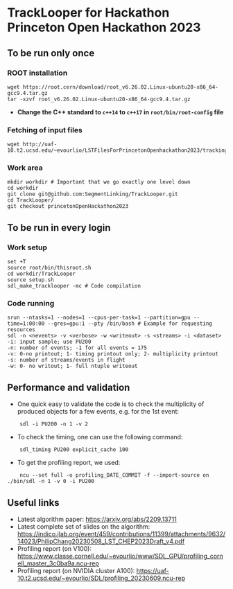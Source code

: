 # TrackLooper for Hackathon Princeton Open Hackathon 2023

## To be run only once

### ROOT installation
	wget https://root.cern/download/root_v6.26.02.Linux-ubuntu20-x86_64-gcc9.4.tar.gz
	tar -xzvf root_v6.26.02.Linux-ubuntu20-x86_64-gcc9.4.tar.gz

- **Change the C++ standard to `c++14` to `c++17` in `root/bin/root-config` file**

### Fetching of input files
	wget http://uaf-10.t2.ucsd.edu/~evourlio/LSTFilesForPrincetonOpenhackathon2023/trackingNtuple_ttbar_PU200.root

### Work area
	mkdir workdir # Important that we go exactly one level down
	cd workdir
	git clone git@github.com:SegmentLinking/TrackLooper.git
	cd TrackLooper/
	git checkout princetonOpenHackathon2023

## To be run in every login

### Work setup
	set +T
	source root/bin/thisroot.sh
	cd workdir/TrackLooper
	source setup.sh
	sdl_make_tracklooper -mc # Code compilation

### Code running
	srun --ntasks=1 --nodes=1 --cpus-per-task=1 --partition=gpu --time=1:00:00 --gres=gpu:1 --pty /bin/bash # Example for requesting resources
	sdl -n <nevents> -v <verbose> -w <writeout> -s <streams> -i <dataset>
	-i: input sample; use PU200
	-n: number of events; -1 for all events = 175
	-v: 0-no printout; 1- timing printout only; 2- multiplicity printout
	-s: number of streams/events in flight
	-w: 0- no writout; 1- full ntuple writeout

## Performance and validation
- One quick easy to validate the code is to check the multiplicity of produced objects for a few events, e.g. for the 1st event:
```
	sdl -i PU200 -n 1 -v 2
```
- To check the timing, one can use the following command:
```
	sdl_timing PU200 explicit_cache 100
```
- To get the profiling report, we used:
```
	ncu --set full -o profiling_DATE_COMMIT -f --import-source on ./bin/sdl -n 1 -v 0 -i PU200
```

## Useful links
- Latest algorithm paper: https://arxiv.org/abs/2209.13711
- Latest complete set of slides on the algorithm: https://indico.jlab.org/event/459/contributions/11399/attachments/9632/14023/PhilipChang20230508_LST_CHEP2023Draft_v4.pdf
- Profiling report (on V100): https://www.classe.cornell.edu/~evourlio/www/SDL_GPU/profiling_cornell_master_3c0ba9a.ncu-rep
- Profiling report (on NVIDIA cluster A100): https://uaf-10.t2.ucsd.edu/~evourlio/SDL/profiling_20230609.ncu-rep
